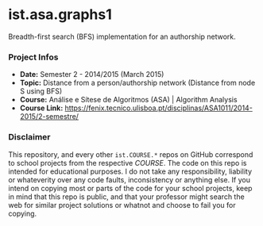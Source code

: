 # ist.asa.graphs1
Breadth-first search (BFS) implementation for an authorship network.

### Project Infos
* **Date:** Semester 2 - 2014/2015 (March 2015)
* **Topic:** Distance from a person/authorship network (Distance from node S using BFS)
* **Course:** Análise e Sítese de Algoritmos (ASA) | Algorithm Analysis
* **Course Link:** https://fenix.tecnico.ulisboa.pt/disciplinas/ASA1011/2014-2015/2-semestre/


### Disclaimer
This repository, and every other `ist.COURSE.*` repos on GitHub correspond to school projects from the respective *COURSE*. The code on this repo is intended for educational purposes. I do not take any responsibility, liability or whateverity over any code faults, inconsistency or anything else. If you intend on copying most or parts of the code for your school projects, keep in mind that this repo is public, and that your professor might search the web for similar project solutions or whatnot and choose to fail you for copying.
